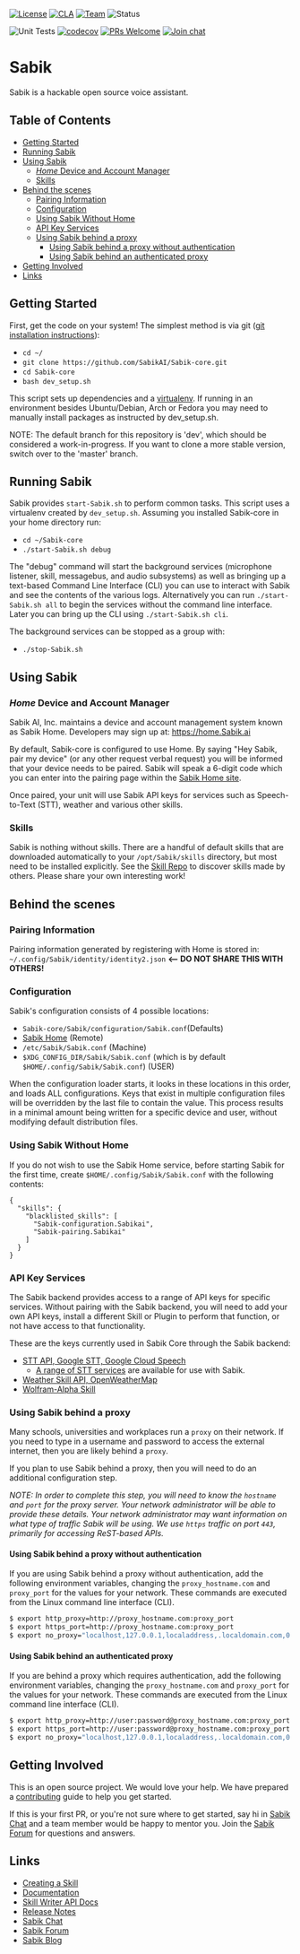 [![License](https://img.shields.io/badge/License-Apache%202.0-blue.svg)](LICENSE.md) 
[![CLA](https://img.shields.io/badge/CLA%3F-Required-blue.svg)](https://Sabik.ai/cla) 
[![Team](https://img.shields.io/badge/Team-Sabik_Core-violetblue.svg)](https://github.com/SabikAI/contributors/blob/master/team/Sabik%20Core.md) 
![Status](https://img.shields.io/badge/-Production_ready-green.svg)

![Unit Tests](https://github.com/Sabikai/Sabik-core/workflows/Unit%20Tests/badge.svg)
[![codecov](https://codecov.io/gh/SabikAI/Sabik-core/branch/dev/graph/badge.svg?token=zQzRlkXxAr)](https://codecov.io/gh/SabikAI/Sabik-core)
[![PRs Welcome](https://img.shields.io/badge/PRs-welcome-brightgreen.svg)](http://makeapullrequest.com)
[![Join chat](https://img.shields.io/badge/Mattermost-join_chat-brightgreen.svg)](https://chat.Sabik.ai)

# Sabik

Sabik is a hackable open source voice assistant.

## Table of Contents

- [Getting Started](#getting-started)
- [Running Sabik](#running-Sabik)
- [Using Sabik](#using-Sabik)
  * [*Home* Device and Account Manager](#home-device-and-account-manager)
  * [Skills](#skills)
- [Behind the scenes](#behind-the-scenes)
  * [Pairing Information](#pairing-information)
  * [Configuration](#configuration)
  * [Using Sabik Without Home](#using-Sabik-without-home)
  * [API Key Services](#api-key-services)
  * [Using Sabik behind a proxy](#using-Sabik-behind-a-proxy)
    + [Using Sabik behind a proxy without authentication](#using-Sabik-behind-a-proxy-without-authentication)
    + [Using Sabik behind an authenticated proxy](#using-Sabik-behind-an-authenticated-proxy)
- [Getting Involved](#getting-involved)
- [Links](#links)

## Getting Started

First, get the code on your system!  The simplest method is via git ([git installation instructions](https://gist.github.com/derhuerst/1b15ff4652a867391f03)):
- `cd ~/`
- `git clone https://github.com/SabikAI/Sabik-core.git`
- `cd Sabik-core`
- `bash dev_setup.sh`


This script sets up dependencies and a [virtualenv][about-virtualenv].  If running in an environment besides Ubuntu/Debian, Arch or Fedora you may need to manually install packages as instructed by dev_setup.sh.

[about-virtualenv]:https://virtualenv.pypa.io/en/stable/

NOTE: The default branch for this repository is 'dev', which should be considered a work-in-progress. If you want to clone a more stable version, switch over to the 'master' branch.

## Running Sabik

Sabik provides `start-Sabik.sh` to perform common tasks. This script uses a virtualenv created by `dev_setup.sh`.  Assuming you installed Sabik-core in your home directory run:
- `cd ~/Sabik-core`
- `./start-Sabik.sh debug`

The "debug" command will start the background services (microphone listener, skill, messagebus, and audio subsystems) as well as bringing up a text-based Command Line Interface (CLI) you can use to interact with Sabik and see the contents of the various logs. Alternatively you can run `./start-Sabik.sh all` to begin the services without the command line interface.  Later you can bring up the CLI using `./start-Sabik.sh cli`.

The background services can be stopped as a group with:
- `./stop-Sabik.sh`

## Using Sabik

### *Home* Device and Account Manager
Sabik AI, Inc. maintains a device and account management system known as Sabik Home. Developers may sign up at: https://home.Sabik.ai

By default, Sabik-core  is configured to use Home. By saying "Hey Sabik, pair my device" (or any other request verbal request) you will be informed that your device needs to be paired. Sabik will speak a 6-digit code which you can enter into the pairing page within the [Sabik Home site](https://home.Sabik.ai).

Once paired, your unit will use Sabik API keys for services such as Speech-to-Text (STT), weather and various other skills.

### Skills

Sabik is nothing without skills.  There are a handful of default skills that are downloaded automatically to your `/opt/Sabik/skills` directory, but most need to be installed explicitly.  See the [Skill Repo](https://github.com/SabikAI/Sabik-skills#welcome) to discover skills made by others.  Please share your own interesting work!

## Behind the scenes

### Pairing Information
Pairing information generated by registering with Home is stored in:
`~/.config/Sabik/identity/identity2.json` <b><-- DO NOT SHARE THIS WITH OTHERS!</b>

### Configuration
Sabik's configuration consists of 4 possible locations:
- `Sabik-core/Sabik/configuration/Sabik.conf`(Defaults)
- [Sabik Home](https://home.Sabik.ai) (Remote)
- `/etc/Sabik/Sabik.conf` (Machine)
- `$XDG_CONFIG_DIR/Sabik/Sabik.conf` (which is by default `$HOME/.config/Sabik/Sabik.conf`) (USER)

When the configuration loader starts, it looks in these locations in this order, and loads ALL configurations. Keys that exist in multiple configuration files will be overridden by the last file to contain the value. This process results in a minimal amount being written for a specific device and user, without modifying default distribution files.

### Using Sabik Without Home

If you do not wish to use the Sabik Home service, before starting Sabik for the first time, create `$HOME/.config/Sabik/Sabik.conf` with the following contents:

```
{
  "skills": {
    "blacklisted_skills": [
      "Sabik-configuration.Sabikai",
      "Sabik-pairing.Sabikai"
    ]
  }
}
```

### API Key Services

The Sabik backend provides access to a range of API keys for specific services. Without pairing with the Sabik backend, you will need to add your own API keys, install a different Skill or Plugin to perform that function, or not have access to that functionality.

These are the keys currently used in Sabik Core through the Sabik backend:

- [STT API, Google STT, Google Cloud Speech](http://www.chromium.org/developers/how-tos/api-keys)
  - [A range of STT services](https://Sabik-ai.gitbook.io/docs/using-Sabik-ai/customizations/stt-engine) are available for use with Sabik.
- [Weather Skill API, OpenWeatherMap](http://openweathermap.org/api)
- [Wolfram-Alpha Skill](http://products.wolframalpha.com/api/)


### Using Sabik behind a proxy

Many schools, universities and workplaces run a `proxy` on their network. If you need to type in a username and password to access the external internet, then you are likely behind a `proxy`.

If you plan to use Sabik behind a proxy, then you will need to do an additional configuration step.

_NOTE: In order to complete this step, you will need to know the `hostname` and `port` for the proxy server. Your network administrator will be able to provide these details. Your network administrator may want information on what type of traffic Sabik will be using. We use `https` traffic on port `443`, primarily for accessing ReST-based APIs._

#### Using Sabik behind a proxy without authentication

If you are using Sabik behind a proxy without authentication, add the following environment variables, changing the `proxy_hostname.com` and `proxy_port` for the values for your network. These commands are executed from the Linux command line interface (CLI).

```bash
$ export http_proxy=http://proxy_hostname.com:proxy_port
$ export https_port=http://proxy_hostname.com:proxy_port
$ export no_proxy="localhost,127.0.0.1,localaddress,.localdomain.com,0.0.0.0,::1"
```

#### Using Sabik behind an authenticated proxy

If  you are behind a proxy which requires authentication, add the following environment variables, changing the `proxy_hostname.com` and `proxy_port` for the values for your network. These commands are executed from the Linux command line interface (CLI).

```bash
$ export http_proxy=http://user:password@proxy_hostname.com:proxy_port
$ export https_port=http://user:password@proxy_hostname.com:proxy_port
$ export no_proxy="localhost,127.0.0.1,localaddress,.localdomain.com,0.0.0.0,::1"
```

## Getting Involved

This is an open source project. We would love your help. We have prepared a [contributing](.github/CONTRIBUTING.md) guide to help you get started.

If this is your first PR, or you're not sure where to get started,
say hi in [Sabik Chat](https://chat.Sabik.ai/) and a team member would be happy to mentor you.
Join the [Sabik Forum](https://community.Sabik.ai/) for questions and answers.

## Links
* [Creating a Skill](https://Sabik-ai.gitbook.io/docs/skill-development/your-first-skill)
* [Documentation](https://docs.Sabik.ai)
* [Skill Writer API Docs](https://Sabik-core.readthedocs.io/en/master/)
* [Release Notes](https://github.com/SabikAI/Sabik-core/releases)
* [Sabik Chat](https://chat.Sabik.ai)
* [Sabik Forum](https://community.Sabik.ai)
* [Sabik Blog](https://Sabik.ai/blog)


